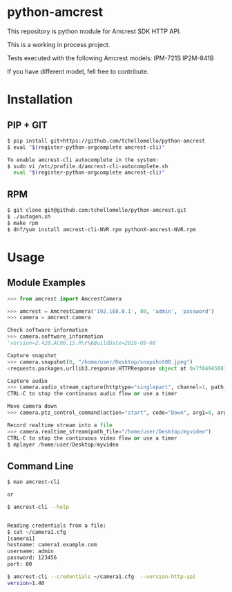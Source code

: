 # python-amcrest
This repository is python module for Amcrest SDK HTTP API.

This is a working in process project.

Tests executed with the following Amcrest models:
    IPM-721S
    IP2M-841B

If you have different model, fell free to contribute.

Installation
============


PIP + GIT
---------

```bash
$ pip install git+https://github.com/tchellomello/python-amcrest
$ eval "$(register-python-argcomplete amcrest-cli)"

To enable amcrest-cli autocomplete in the system:
$ sudo vi /etc/profile.d/amcrest-cli-autocomplete.sh
  eval "$(register-python-argcomplete amcrest-cli)"
```

RPM
---------
```bash
$ git clone git@github.com:tchellomello/python-amcrest.git
$ ./autogen.sh
$ make rpm
$ dnf/yum install amcrest-cli-NVR.rpm pythonX-amcrest-NVR.rpm
```

Usage
=====

Module Examples
---------------

```python
>>> from amcrest import AmcrestCamera

>>> amcrest = AmcrestCamera('192.168.0.1', 80, 'admin', 'password')
>>> camera = amcrest.camera

Check software information
>>> camera.software_information
'version=2.420.AC00.15.R\r\nBuildDate=2016-09-08'

Capture snapshot
>>> camera.snapshot(0, "/home/user/Desktop/snapshot00.jpeg")
<requests.packages.urllib3.response.HTTPResponse object at 0x7f84945083c8>

Capture audio
>>> camera.audio_stream_capture(httptype="singlepart", channel=1, path_file="/home/user/Desktop/audio.aac")
CTRL-C to stop the continuous audio flow or use a timer

Move camera down
>>> camera.ptz_control_command(action="start", code="Down", arg1=0, arg2=0, arg3=0)))

Record realtime stream into a file
>>> camera.realtime_stream(path_file="/home/user/Desktop/myvideo")
CTRL-C to stop the continuous video flow or use a timer
$ mplayer /home/user/Desktop/myvideo


```

Command Line
------------
```bash
$ man amcrest-cli

or

$ amcrest-cli --help


Reading credentials from a file:
$ cat ~/camera1.cfg
[camera1]
hostname: camera1.example.com
username: admin
password: 123456
port: 80

$ amcrest-cli --credentials ~/camera1.cfg  --version-http-api
version=1.40
```
